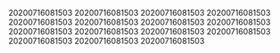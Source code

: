 20200716081503
20200716081503
20200716081503
20200716081503
20200716081503
20200716081503
20200716081503
20200716081503
20200716081503
20200716081503
20200716081503
20200716081503
20200716081503
20200716081503
20200716081503
